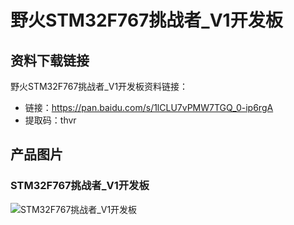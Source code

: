 # 野火STM32F767挑战者_V1开发板

## 资料下载链接
野火STM32F767挑战者_V1开发板资料链接：
* 链接：https://pan.baidu.com/s/1lCLU7vPMW7TGQ_0-ip6rgA 
* 提取码：thvr 


## 产品图片
### STM32F767挑战者_V1开发板
![STM32F767挑战者_V1开发板](https://raw.githubusercontent.com/wiki/Embdefire/products/images/STM32系列产品/STM32F767挑战者_V1开发板/STM32F767挑战者_V1开发板.jpg)

